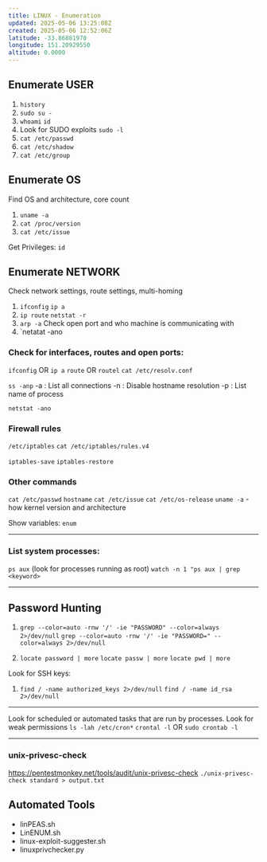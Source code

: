 ```yaml
---
title: LINUX - Enumeration
updated: 2025-05-06 13:25:08Z
created: 2025-05-06 12:52:06Z
latitude: -33.86881970
longitude: 151.20929550
altitude: 0.0000
---
```


## Enumerate USER
1. `history`
2. `sudo su -`
3. `whoami`
`id` 
4. Look for SUDO exploits
`sudo -l`
5. `cat /etc/passwd`
6. `cat /etc/shadow` 
7. `cat /etc/group`

## Enumerate OS
Find OS and architecture, core count
1. `uname -a`
2. `cat /proc/version`
3. `cat /etc/issue`

Get Privileges:
`id`

## Enumerate NETWORK
Check network settings, route settings, multi-homing
1. `ifconfig`
`ip a`
1. `ip route`
`netstat -r`
3. `arp -a`
Check open port and who machine is communicating with
5. `netatat -ano

### Check for interfaces, routes and open ports:
`ifconfig` OR `ip a`
`route` OR `routel`
`cat /etc/resolv.conf`

`ss -anp` 
-a : List all connections
-n : Disable hostname resolution
-p : List name of process

`netstat -ano`

### Firewall rules
`/etc/iptables`
`cat /etc/iptables/rules.v4`

`iptables-save`
`iptables-restore`

### Other commands
`cat /etc/passwd`
`hostname`
`cat /etc/issue`
`cat /etc/os-release`
`uname -a` - how kernel version and architecture

Show variables:
`enum`
*** 

### List system processes:
`ps aux` (look for processes running as root)
`watch -n 1 "ps aux | grep <keyword>`

***
## Password Hunting
1. `grep --color=auto -rnw '/' -ie "PASSWORD" --color=always 2>/dev/null`
`grep --color=auto -rnw '/' -ie "PASSWORD=" --color=always 2>/dev/null`

2. `locate password | more`
`locate passw | more`
`locate pwd | more`

Look for SSH keys:
1. `find / -name authorized_keys 2>/dev/null` 
`find / -name id_rsa 2>/dev/null`

* * *
Look for scheduled or automated tasks that are run by processes. Look for weak permissions
`ls -lah /etc/cron*`
`crontal -l` OR `sudo crontab -l`

* * *
### unix-privesc-check
https://pentestmonkey.net/tools/audit/unix-privesc-check
`./unix-privesc-check standard > output.txt`

## Automated Tools
* linPEAS.sh
* LinENUM.sh
* linux-exploit-suggester.sh
* linuxprivchecker.py

